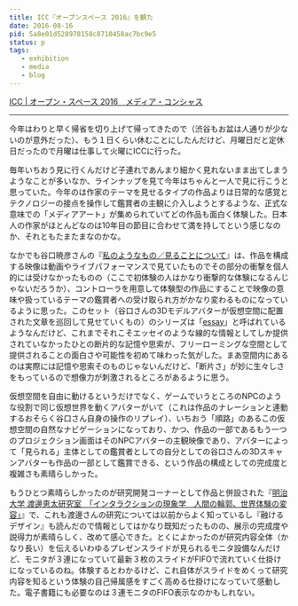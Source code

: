 ```yaml
---
title: ICC『オープンスペース 2016』を観た
date: 2016-08-16
pid: 5a8e01d528978158c8710458ac7bc9e5
status: p
tags:
   - exhibition
   - media
   - blog
---
```


[ICC | オープン・スペース 2016　メディア・コンシャス][1]

---- 

今年はわりと早く帰省を切り上げて帰ってきたので（渋谷もお盆は人通りが少ないのが意外だった）、もう１日くらい休むことにしたんだけど、月曜日だと定休日だったので月曜は仕事して火曜にICCに行った。

毎年いちおう見に行くんだけど子連れであんまり細かく見れないまま出てしまうようなことが多いなか、ラインナップを見て今年はちゃんと一人で見に行こうと思っていた。今年のは作家のテーマを見せるタイプの作品よりは日常的な感覚とテクノロジーの接点を操作して鑑賞者の主観に介入しようとするような、正式な意味での「メディアアート」が集められていてどの作品も面白く体験した。日本人の作家がほとんどなのは10年目の節目に合わせて満を持してという感じなのか、それともたまたまなのかな。

なかでも谷口暁彦さんの『[私のようなもの／見ることについて][2]』は、作品を構成する映像は動画やライブパフォーマンスで見ていたものでその部分の衝撃を個人的には受けなかったものの（ここで初体験の人はかなり衝撃的な体験になるんじゃないだろうか）、コントローラを用意して体験型の作品にすることで映像の意味や扱っているテーマの鑑賞者への受け取られ方がかなり変わるものになっているように思った。このセット（谷口さんの3Dモデルアバターが仮想空間に配置された文章を巡回して見せていくもの）のシリーズは「[essay][3]」と呼ばれているようなんだけど、これまでそれこそエッセイのような線的な情報としてしか提供されていなかったひとの断片的な記憶や思索が、フリーローミングな空間として提供されることの面白さや可能性を初めて味わった気がした。まあ空間内にあるのは実際には記憶や思索そのものじゃないんだけど、「断片さ」が妙に生々しさをもっているので想像力が刺激されるところがあるように思う。

仮想空間を自由に動けるというだけでなく、ゲームでいうところのNPCのような役割で同じ仮想世界を動くアバターがいて（これは作品のナレーションと連動するおそらく谷口さん自身の操作のリプレイ）、いちおう「順路」のあるこの仮想空間の自然なナビゲーションになっており、かつ、作品の一部であるもう一つのプロジェクション画面はそのNPCアバターの主観映像であり、アバターによって「見られる」主体としての鑑賞者としての自分としての谷口さんの3Dスキャンアバターも作品の一部として鑑賞できる、という作品の構成としての完成度と複雑さも素晴らしかった。

もうひとつ素晴らしかったのが研究開発コーナーとして作品と併設された『[明治大学 渡邊恵太研究室　「インタラクションの現象学　人間の輪郭、世界体験の変容」][4]』で、これも渡邊さんの研究については以前からよく知っているし『融けるデザイン』も読んだので情報としてはかなり既知だったものの、展示の完成度や説得力が素晴らしく、改めて感心できた。とくによかったのが研究内容全体（かなり長い）を伝えるいわゆるプレゼンスライドが見られるモニタ設備なんだけど、モニタが３連になっていて最新３枚のスライドがFIFOで流れていく仕掛けになっているのね。体験するとわかるけど、これ自体がスライドをめくって研究内容を知るという体験の自己帰属感をすごく高める仕掛けになっていて感動した。電子書籍にも必要なのは３連モニタのFIFO表示なのかもしれない。

[1]:	http://www.ntticc.or.jp/ja/exhibitions/2016/open-space-2016/
[2]:	http://www.ntticc.or.jp/ja/archive/works/something-similar-to-me-about-seeing-things/
[3]:	http://essay3d.tumblr.com/
[4]:	http://www.ntticc.or.jp/ja/exhibitions/2016/os2016-rd-watanabe-keita-laboratory/